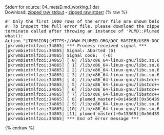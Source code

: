 Stderr for source:  04_metaD.md_working_1.dat   
Download: [zipped raw stdout](04_metaD.md_working_1.dat.plumed_master.stdout.txt.zip) - [zipped raw stderr](04_metaD.md_working_1.dat.plumed_master.stderr.txt.zip) 
{% raw %}
<pre>
#! Only the first 1000 rows of the error file are shown below
#! To inspect the full error file, please download the zipped raw stderr file above
terminate called after throwing an instance of 'PLMD::Plumed::Exception'
what():
Action "[TORSION](HTTPS://WWW.PLUMED.ORG/DOC-MASTER/USER-DOC/HTML/_T_O_R_S_I_O_N.HTML)" is not known.
[pkrvmbietmlfzoi:34865] *** Process received signal ***
[pkrvmbietmlfzoi:34865] Signal: Aborted (6)
[pkrvmbietmlfzoi:34865] Signal code:  (-6)
[pkrvmbietmlfzoi:34865] [ 0] /lib/x86_64-linux-gnu/libc.so.6(+0x45330)[0x7f77c0645330]
[pkrvmbietmlfzoi:34865] [ 1] /lib/x86_64-linux-gnu/libc.so.6(pthread_kill+0x11c)[0x7f77c069eb2c]
[pkrvmbietmlfzoi:34865] [ 2] /lib/x86_64-linux-gnu/libc.so.6(gsignal+0x1e)[0x7f77c064527e]
[pkrvmbietmlfzoi:34865] [ 3] /lib/x86_64-linux-gnu/libc.so.6(abort+0xdf)[0x7f77c06288ff]
[pkrvmbietmlfzoi:34865] [ 4] /lib/x86_64-linux-gnu/libstdc++.so.6(+0xa5ff5)[0x7f77c0aa5ff5]
[pkrvmbietmlfzoi:34865] [ 5] /lib/x86_64-linux-gnu/libstdc++.so.6(+0xbb0da)[0x7f77c0abb0da]
[pkrvmbietmlfzoi:34865] [ 6] /lib/x86_64-linux-gnu/libstdc++.so.6(_ZSt10unexpectedv+0x0)[0x7f77c0aa5a55]
[pkrvmbietmlfzoi:34865] [ 7] /lib/x86_64-linux-gnu/libstdc++.so.6(+0xa5a6f)[0x7f77c0aa5a6f]
[pkrvmbietmlfzoi:34865] [ 8] plumed_master(+0x146dd)[0x56439f6776dd]
[pkrvmbietmlfzoi:34865] [ 9] /lib/x86_64-linux-gnu/libc.so.6(+0x2a1ca)[0x7f77c062a1ca]
[pkrvmbietmlfzoi:34865] [10] /lib/x86_64-linux-gnu/libc.so.6(__libc_start_main+0x8b)[0x7f77c062a28b]
[pkrvmbietmlfzoi:34865] [11] plumed_master(+0x15365)[0x56439f678365]
[pkrvmbietmlfzoi:34865] *** End of error message ***
</pre>
{% endraw %}
